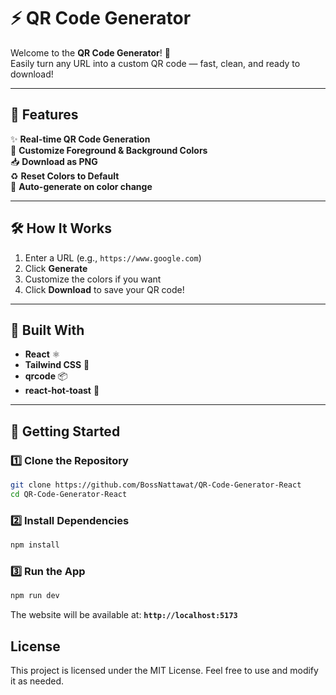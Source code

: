 # ⚡ QR Code Generator

Welcome to the **QR Code Generator**! 🎉  
Easily turn any URL into a custom QR code — fast, clean, and ready to download!

---

## 🚀 Features

✨ **Real-time QR Code Generation**  
🎨 **Customize Foreground & Background Colors**  
📥 **Download as PNG**  
♻️ **Reset Colors to Default**  
🧠 **Auto-generate on color change**

---

## 🛠️ How It Works

1. Enter a URL (e.g., `https://www.google.com`)
2. Click **Generate**
3. Customize the colors if you want
4. Click **Download** to save your QR code!

---

## 🔧 Built With

- **React** ⚛️
- **Tailwind CSS** 💨
- **qrcode** 📦
- **react-hot-toast** 🍞

---

## 🚀 Getting Started

### 1️⃣ Clone the Repository

```sh
git clone https://github.com/BossNattawat/QR-Code-Generator-React
cd QR-Code-Generator-React
```

### 2️⃣ Install Dependencies

```sh
npm install
```

### 3️⃣ Run the App

```sh
npm run dev
```

The website will be available at: **`http://localhost:5173`**

## License

This project is licensed under the MIT License. Feel free to use and modify it as needed.
